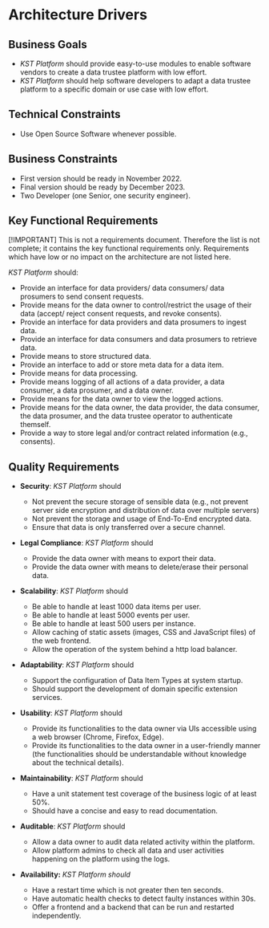 # Architecture Drivers

## Business Goals

- _KST Platform_ should provide easy-to-use modules to enable software vendors to create a data trustee platform with low effort.
- _KST Platform_ should help software developers to adapt a data trustee platform to a specific domain or use case with low effort.

## Technical Constraints

- Use Open Source Software whenever possible.

## Business Constraints

- First version should be ready in November 2022.
- Final version should be ready by December 2023.
- Two Developer (one Senior, one security engineer).

## Key Functional Requirements

[!IMPORTANT] This is not a requirements document. Therefore the list is not complete; it contains the key functional requirements only. Requirements which have low or no impact on the architecture are not listed here.  

_KST Platform_ should:

- Provide an interface for data providers/ data consumers/ data prosumers to send consent requests.
- Provide means for the data owner to control/restrict the usage of their data (accept/ reject consent requests, and revoke consents).
- Provide an interface for data providers and data prosumers to ingest data.
- Provide an interface for data consumers and data prosumers to retrieve data.
- Provide means to store structured data.
- Provide an interface to add or store meta data for a data item.
- Provide means for data processing.
- Provide means logging of all actions of a data provider, a data consumer, a data prosumer, and a data owner.
- Provide means for the data owner to view the logged actions.
- Provide means for the data owner, the data provider, the data consumer, the data prosumer, and the data trustee operator to authenticate themself.  
- Provide a way to store legal and/or contract related information  (e.g., consents).

## Quality Requirements

- **Security**: _KST Platform_ should
  - Not prevent the secure storage of sensible data (e.g., not prevent server side encryption and distribution of data over multiple servers)
  - Not prevent the storage and usage of End-To-End encrypted data.
  - Ensure that data is only transferred over a secure channel.

- **Legal Compliance**:  _KST Platform_ should  
  - Provide the data owner with means to export their data.
  - Provide the data owner with means to delete/erase their personal data.

- **Scalability**: _KST Platform_ should  
  - Be able to handle at least 1000 data items per user.
  - Be able to handle at least 5000 events per user.
  - Be able to handle at least 500 users per instance.
  - Allow caching of static assets (images, CSS and JavaScript files) of the web frontend.
  - Allow the operation of the system behind a http load balancer.

- **Adaptability**: _KST Platform_ should
  - Support the configuration of Data Item Types at system startup.
  - Should support the development of domain specific extension services.

- **Usability**: _KST Platform_ should  
  - Provide its functionalities to the data owner via UIs accessible using a web browser (Chrome, Firefox, Edge).
  - Provide its functionalities to the data owner in a user-friendly manner (the functionalities should be understandable without knowledge about the technical details).

- **Maintainability**: _KST Platform_ should  
  - Have a unit statement test coverage of the business logic of at least 50%.
  - Should have a concise and easy to read documentation.

- **Auditable**: _KST Platform_ should
  - Allow a data owner to audit data related activity within the platform.
  - Allow platform admins to check all data and user activities happening on the platform using the logs.

- **Availability:** _KST Platform should_
  - Have a restart time which is not greater then ten seconds.
  - Have automatic health checks to detect faulty instances within 30s.
  - Offer a frontend and a backend that can be run and restarted independently.

